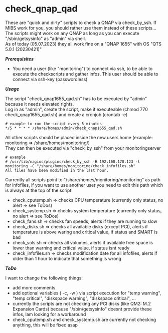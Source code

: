 # check_qnap_qad
These are "quick and dirty" scripts to check a QNAP via check_by_ssh. If MIBS work for you, you should rather use them instead of these scripts...  
The scripts might work on any QNAP as long as you can execute "/sbin/getsysinfo" as "admin" via shell.  
As of today (05.07.2023) they all work fine on a "QNAP 1655" with OS "QTS 5.0.1 (20230421)"

***Prerequisites***

- You need a user (like "monitoring") to connect via ssh, to be able to execute the checkscripts and gather infos. This user should be able to connect via ssh-key (passwordless)
  
***Usage***

The script "check_qnap1655_qad.sh" has to be executed by "admin" because it needs elevated rights.  
Log in as "admin", create the script, make it executeable (chmod 770 check_qnap1655_qad.sh) and create a cronjob (crontab -e)
```
# example to run the script every 5 minutes
*/5 * * * * /share/homes/admin/check_qnap1655_qad.sh
```

All other scripts should be placed inside the new users home (example: monitoring => /share/homes/monitoring/)  
They can then be executed via "check_by_ssh" from your monitoringserver
```
# example
# /usr/lib/nagios/plugins/check_by_ssh -H 192.168.178.123 -l monitoring -C "/share/homes/monitoring/check_infofiles.sh"
All files have been modified in the last hour.
```

Currently all scripts point to "/share/homes/monitoring/monitoring" as path for infofiles, if you want to use another user you need to edit this path which is always at the top of the script.

- check_cputemp.sh => checks CPU temperature (currently only status, no alert => see ToDos)
- check_systemp.sh => checks system temperature (currently only status, no alert => see ToDos)
- check_fans.sh => checks fan speeds, alerts if they are running to slow
- check_disks.sh => checks all available disks (except PCI), alerts if temperature is above waring and critical value, if status and SMART is bad
- check_vols.sh => checks all volumes, alerts if available free space is lower than warning and critical value, if status isnt ready
- check_infofiles.sh => checks modification date for all infofiles, alerts if older than 1 hour to indicate that something is wrong

***ToDo***

I want to change the following things:
- add more comments
- add optional variables ( -c, -w ) via script execution for "temp warning", "temp critical", "diskspace warning", "diskspace critical", ...
- currently the scripts are not checking any PCI disks (like QM2: M.2 Expansion Cards) because "/sbin/getsysinfo" doesnt provide these infos, Iam looking for a workaround
- check_cputemp.sh and check_systemp.sh are currently not checking anything, this will be fixed asap
